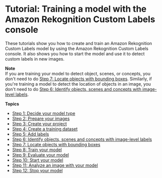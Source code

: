 # Tutorial: Training a model with the Amazon Rekognition Custom Labels console<a name="training-model-console"></a>

These tutorials show you how to create and train an Amazon Rekognition Custom Labels model by using the Amazon Rekognition Custom Labels console\. It also shows you how to start the model and use it to detect custom labels in new images\. 

**Note**  
If you are training your model to detect object, scenes, or concepts, you don't need to do [Step 7: Locate objects with bounding boxes](tutorial-draw-bounding-boxes.md)\. Similarly, if you're training a model to detect the location of objects in an image, you don't need to do [Step 6: Identify objects, scenes and concepts with image\-level labels](tutorial-add-image-labels.md)\.

**Topics**
+ [Step 1: Decide your model type](ud-model-type.md)
+ [Step 2: Prepare your images](tutorial-step-prepare-images.md)
+ [Step 3: Create your project](tutorial-step-create-bucket.md)
+ [Step 4: Create a training dataset](tutorial-step-create-dataset.md)
+ [Step 5: Add labels](tutorial-create-labels.md)
+ [Step 6: Identify objects, scenes and concepts with image\-level labels](tutorial-add-image-labels.md)
+ [Step 7: Locate objects with bounding boxes](tutorial-draw-bounding-boxes.md)
+ [Step 8: Train your model](tutorial-step-train-model.md)
+ [Step 9: Evaluate your model](tutorial-step-evaluate-model.md)
+ [Step 10: Start your model](tutorial-step-start-model.md)
+ [Step 11: Analyze an image with your model](tutorial-step-get-a-prediction.md)
+ [Step 12: Stop your model](tutorial-step-stop-model.md)